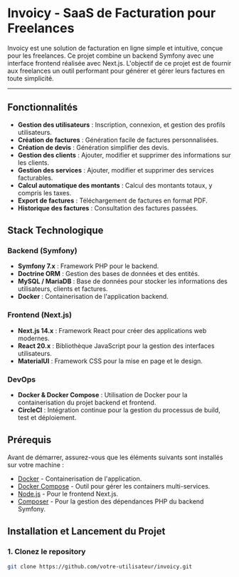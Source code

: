 # Invoicy - SaaS de Facturation pour Freelances

Invoicy est une solution de facturation en ligne simple et intuitive, conçue pour les freelances. Ce projet combine un backend Symfony avec une interface frontend réalisée avec Next.js. L'objectif de ce projet est de fournir aux freelances un outil performant pour générer et gérer leurs factures en toute simplicité.

---

## Fonctionnalités

- **Gestion des utilisateurs** : Inscription, connexion, et gestion des profils utilisateurs.
- **Création de factures** : Génération facile de factures personnalisées.
- **Création de devis** : Génération simplifier des devis.
- **Gestion des clients** : Ajouter, modifier et supprimer des informations sur les clients.
- **Gestion des services** : Ajouter, modifier et supprimer des services facturables.
- **Calcul automatique des montants** : Calcul des montants totaux, y compris les taxes.
- **Export de factures** : Téléchargement de factures en format PDF.
- **Historique des factures** : Consultation des factures passées.

## Stack Technologique

### Backend (Symfony)
- **Symfony 7.x** : Framework PHP pour le backend.
- **Doctrine ORM** : Gestion des bases de données et des entités.
- **MySQL / MariaDB** : Base de données pour stocker les informations des utilisateurs, clients et factures.
- **Docker** : Containerisation de l'application backend.

### Frontend (Next.js)
- **Next.js 14.x** : Framework React pour créer des applications web modernes.
- **React 20.x** : Bibliothèque JavaScript pour la gestion des interfaces utilisateurs.
- **MaterialUI** : Framework CSS pour la mise en page et le design.

### DevOps
- **Docker & Docker Compose** : Utilisation de Docker pour la containerisation du projet backend et frontend.
- **CircleCI** : Intégration continue pour la gestion du processus de build, test et déploiement.

## Prérequis

Avant de démarrer, assurez-vous que les éléments suivants sont installés sur votre machine :

- [Docker](https://www.docker.com/) - Containerisation de l'application.
- [Docker Compose](https://docs.docker.com/compose/) - Outil pour gérer les containers multi-services.
- [Node.js](https://nodejs.org/en/) - Pour le frontend Next.js.
- [Composer](https://getcomposer.org/) - Pour la gestion des dépendances PHP du backend Symfony.

## Installation et Lancement du Projet

### 1. Clonez le repository

```bash
git clone https://github.com/votre-utilisateur/invoicy.git
